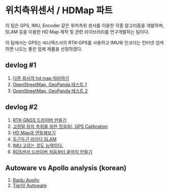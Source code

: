 # 위치측위센서 / HDMap 파트
이 팀은 GPS, IMU, Encoder 같은 위치측위 센서를 이용한 각종 알고리즘을 개발하며, SLAM 등을 이용한 HD Map 제작 및 관련 라이브러리를 연구개발하는 팀이다.

이 팀에서는 GPS는 씨너렉스사의 RTK-GPS를 사용하고 IMU와 인코더는 인터넷 검색하면 나오는 좋은 업체 제품을 선정하였다.

## devlog #1
  1. [다른 회사의 hd map 따라하기](hdmap-whitepaper.md)
  2. [OpenStreetMap, GeoPanda 테스트 1](example-osm-blog.md)
  3. [OpenStreetMap, GeoPanda 테스트 2](example-osm2-blog.md)
  

## devlog #2
  1. [RTK-GNSS 드라이버 만들기]()
  2. [고정밀 위치 측위를 위한 첫걸음!, GPS Calibration]()
  3. [HD Map과 연동해보기]()
  4. [두근두근 라이다 SLAM]()
  5. [IMU 고르는 것도 능력이다.]()
  6. [ROS센서 드라이버 처음부터 끝까지 만들기]()
  
  
  
## Autoware vs Apollo analysis (korean)
  1. [Baidu Apollo](./apollo_analysis.md)
  2. [TierIV Autoware](./autoware_analysis.md)
